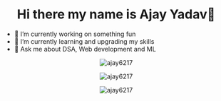 <h1 align="center" > Hi there my name is Ajay Yadav👋</h1>

<!--
**ajay6217/ajay6217** is a ✨ _special_ ✨ repository because its `README.md` (this file) appears on your GitHub profile.

Here are some ideas to get you started:
-->
- 🔭 I’m currently working on something fun
- 🌱 I’m currently learning and upgrading my skills
- 💬 Ask me about DSA, Web development and ML



                                       
                                       
<p align="center"><img src="https://github-readme-stats.vercel.app/api?username=ajay6217&show_icons=true&theme=onedark" alt="ajay6217" /></p>

<p align="center"> <img src="https://komarev.com/ghpvc/?username=ajay6217" alt="ajay6217" /> </p>


<p align="center"><img src="https://github-readme-stats.vercel.app/api/top-langs/?username=ajay6217&theme=onedark" alt="ajay6217" /></p>


